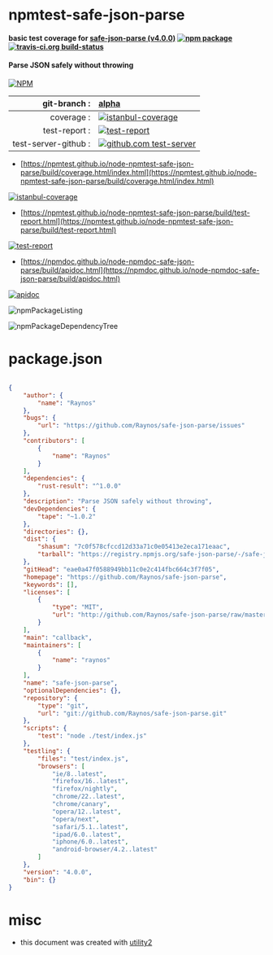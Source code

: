 # npmtest-safe-json-parse

#### basic test coverage for  [safe-json-parse (v4.0.0)](https://github.com/Raynos/safe-json-parse)  [![npm package](https://img.shields.io/npm/v/npmtest-safe-json-parse.svg?style=flat-square)](https://www.npmjs.org/package/npmtest-safe-json-parse) [![travis-ci.org build-status](https://api.travis-ci.org/npmtest/node-npmtest-safe-json-parse.svg)](https://travis-ci.org/npmtest/node-npmtest-safe-json-parse)

#### Parse JSON safely without throwing

[![NPM](https://nodei.co/npm/safe-json-parse.png?downloads=true&downloadRank=true&stars=true)](https://www.npmjs.com/package/safe-json-parse)

| git-branch : | [alpha](https://github.com/npmtest/node-npmtest-safe-json-parse/tree/alpha)|
|--:|:--|
| coverage : | [![istanbul-coverage](https://npmtest.github.io/node-npmtest-safe-json-parse/build/coverage.badge.svg)](https://npmtest.github.io/node-npmtest-safe-json-parse/build/coverage.html/index.html)|
| test-report : | [![test-report](https://npmtest.github.io/node-npmtest-safe-json-parse/build/test-report.badge.svg)](https://npmtest.github.io/node-npmtest-safe-json-parse/build/test-report.html)|
| test-server-github : | [![github.com test-server](https://npmtest.github.io/node-npmtest-safe-json-parse/GitHub-Mark-32px.png)](https://npmtest.github.io/node-npmtest-safe-json-parse/build/app/index.html) | | build-artifacts : | [![build-artifacts](https://npmtest.github.io/node-npmtest-safe-json-parse/glyphicons_144_folder_open.png)](https://github.com/npmtest/node-npmtest-safe-json-parse/tree/gh-pages/build)|

- [https://npmtest.github.io/node-npmtest-safe-json-parse/build/coverage.html/index.html](https://npmtest.github.io/node-npmtest-safe-json-parse/build/coverage.html/index.html)

[![istanbul-coverage](https://npmtest.github.io/node-npmtest-safe-json-parse/build/screenCapture.buildCi.browser.%252Ftmp%252Fbuild%252Fcoverage.lib.html.png)](https://npmtest.github.io/node-npmtest-safe-json-parse/build/coverage.html/index.html)

- [https://npmtest.github.io/node-npmtest-safe-json-parse/build/test-report.html](https://npmtest.github.io/node-npmtest-safe-json-parse/build/test-report.html)

[![test-report](https://npmtest.github.io/node-npmtest-safe-json-parse/build/screenCapture.buildCi.browser.%252Ftmp%252Fbuild%252Ftest-report.html.png)](https://npmtest.github.io/node-npmtest-safe-json-parse/build/test-report.html)

- [https://npmdoc.github.io/node-npmdoc-safe-json-parse/build/apidoc.html](https://npmdoc.github.io/node-npmdoc-safe-json-parse/build/apidoc.html)

[![apidoc](https://npmdoc.github.io/node-npmdoc-safe-json-parse/build/screenCapture.buildCi.browser.%252Ftmp%252Fbuild%252Fapidoc.html.png)](https://npmdoc.github.io/node-npmdoc-safe-json-parse/build/apidoc.html)

![npmPackageListing](https://npmtest.github.io/node-npmtest-safe-json-parse/build/screenCapture.npmPackageListing.svg)

![npmPackageDependencyTree](https://npmtest.github.io/node-npmtest-safe-json-parse/build/screenCapture.npmPackageDependencyTree.svg)



# package.json

```json

{
    "author": {
        "name": "Raynos"
    },
    "bugs": {
        "url": "https://github.com/Raynos/safe-json-parse/issues"
    },
    "contributors": [
        {
            "name": "Raynos"
        }
    ],
    "dependencies": {
        "rust-result": "^1.0.0"
    },
    "description": "Parse JSON safely without throwing",
    "devDependencies": {
        "tape": "~1.0.2"
    },
    "directories": {},
    "dist": {
        "shasum": "7c0f578cfccd12d33a71c0e05413e2eca171eaac",
        "tarball": "https://registry.npmjs.org/safe-json-parse/-/safe-json-parse-4.0.0.tgz"
    },
    "gitHead": "eae0a47f0588949bb11c0e2c414fbc664c3f7f05",
    "homepage": "https://github.com/Raynos/safe-json-parse",
    "keywords": [],
    "licenses": [
        {
            "type": "MIT",
            "url": "http://github.com/Raynos/safe-json-parse/raw/master/LICENSE"
        }
    ],
    "main": "callback",
    "maintainers": [
        {
            "name": "raynos"
        }
    ],
    "name": "safe-json-parse",
    "optionalDependencies": {},
    "repository": {
        "type": "git",
        "url": "git://github.com/Raynos/safe-json-parse.git"
    },
    "scripts": {
        "test": "node ./test/index.js"
    },
    "testling": {
        "files": "test/index.js",
        "browsers": [
            "ie/8..latest",
            "firefox/16..latest",
            "firefox/nightly",
            "chrome/22..latest",
            "chrome/canary",
            "opera/12..latest",
            "opera/next",
            "safari/5.1..latest",
            "ipad/6.0..latest",
            "iphone/6.0..latest",
            "android-browser/4.2..latest"
        ]
    },
    "version": "4.0.0",
    "bin": {}
}
```



# misc
- this document was created with [utility2](https://github.com/kaizhu256/node-utility2)
